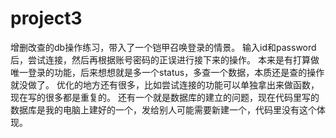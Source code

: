 # project3
增删改查的db操作练习，带入了一个铠甲召唤登录的情景。
输入id和password后，尝试连接，然后再根据账号密码的正误进行接下来的操作。
本来是有打算做唯一登录的功能，后来想想就是多一个status，多查一个数据，本质还是查的操作就没做了。
优化的地方还有很多，比如尝试连接的功能可以单独拿出来做函数，现在写的很多都是重复的。
还有一个就是数据库的建立的问题，现在代码里写的数据库是我的电脑上建好的一个，发给别人可能需要新建一个，代码里没有这个体现。
